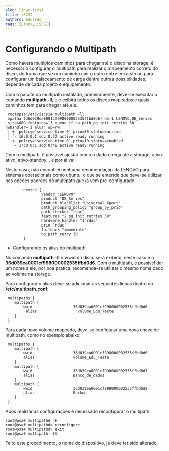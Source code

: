 ```yaml
---
slug: linux-iscsi
title: iSCSI
authors: Eduardo
tags: [Linux, iSCSI]
---
```

# Configurando o Multipath

Como haverá multiplos caminhos para chegar até o disco na storage, é necessario configurar o multipath para realizar o mapeamento correto do disco, de forma que se um caminho cair o outro entre em ação ou para configurar um balaceamento de carga dentre outras possibilidades, depende de cada projeto e equipamento.

Com o pacote do multipath instalado, primeiramente, deve-se executar o comando **multipath -ll**, ele exibirá todos os discos mapeados e quais caminhos tem para chegar até ele.

```
 root@psa:/etc/iscsi# multipath -ll
 mpatha (36d039ea0001cf998000002535ffbd0d6) dm-1 LENOVO,DE_Series
 size=80G features='3 queue_if_no_path pg_init_retries 50' hwhandler='1 alua' wp=rw
 |-+- policy='service-time 0' prio=50 status=active
 | `- 16:0:0:1 sdc 8:32 active ready running
 `-+- policy='service-time 0' prio=10 status=enabled
   `- 17:0:0:1 sdd 8:48 active ready running
```

Com o multipath, é possivel ajustar como o dado chega até a storage, ativo-ativo, ativo-standby... e por ai vai.

Neste caso, não encontrei nenhuma recomendação da LENOVO para sistemas operacionais como ubuntu, o que se entende que deve-se utilizar nas opções padrões do multipath que já vem pré-configurado.

```
        device {
                vendor "LENOVO"
                product "DE_Series"
                product_blacklist "Universal Xport"
                path_grouping_policy "group_by_prio"
                path_checker "rdac"
                features "2 pg_init_retries 50"
                hardware_handler "1 rdac"
                prio "rdac"
                failback "immediate"
                no_path_retry 30
        }
```

- Configurando os alias do multipath

No comando **multipath -ll** o wwid do disco será exibido, neste caso é o **36d039ea0001cf998000002535ffbd0d6**. Com o multipath, é possivel dar um nome a ele, por boa pratica, recomenda-se utilizar o mesmo nome dado ao volume na storage.

Para configurar o alias deve-se adicionar as seguintes linhas dentro do **/etc/multipath.conf**:
```
 multipaths {
 	multipath {
     	wwid                  36d039ea0001cf998000002535ffbd0d6
         alias   				volume_Edu_Teste
 	}
 }
```
Para cada novo volume mapeado, deve-se configurar uma nova chave de multipath, como no exemplo abaixo:
```
 multipaths {
 	multipath {
 		wwid                  36d039ea0001cf998000002535ffbd0d6
 		alias                 volume_Edu_Teste
 	}
	multipath {
 		wwid                  36d039ea0001cf998000002535ffbd0d7
 		alias                 Banco_de_dados
 	}
 	multipath {
 		wwid                  36d039ea0001cf998000002535ffbd0d8
 		alias                 Backup 
 	}
 }
```

Após realizar as configurações é necessario reconfigurar o multipath:

```
root@psa# multipathd -k
root@psa# multipathd> reconfigure
root@psa# multipathd> exit
root@psa# multipath -ll
```
Feito este procedimento, o nome do dispositivo, já deve ter sido alterado.